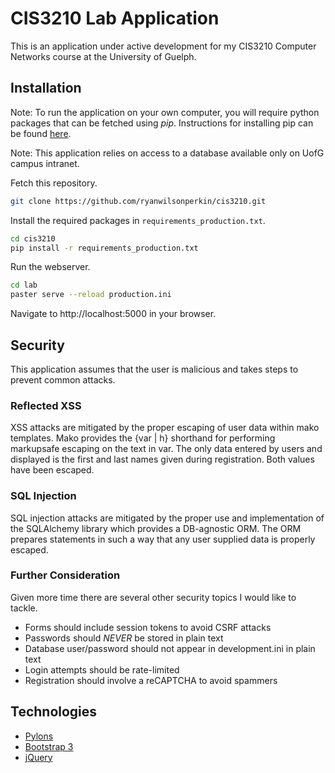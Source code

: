CIS3210 Lab Application
=======================

This is an application under active development for my CIS3210 Computer
Networks course at the University of Guelph.

Installation
------------

Note: To run the application on your own computer, you will require python packages
that can be fetched using *pip*. Instructions for installing pip can be found 
[here](http://pip.readthedocs.org/en/latest/installing.html).

Note: This application relies on access to a database available only on UofG campus intranet.

Fetch this repository.
```bash
git clone https://github.com/ryanwilsonperkin/cis3210.git
```

Install the required packages in `requirements_production.txt`.
```bash
cd cis3210
pip install -r requirements_production.txt
```

Run the webserver.
```bash
cd lab
paster serve --reload production.ini
```

Navigate to http://localhost:5000 in your browser.

Security
--------

This application assumes that the user is malicious and takes steps
to prevent common attacks.

### Reflected XSS
XSS attacks are mitigated by the proper escaping of user data within mako
templates.  Mako provides the {var | h} shorthand for performing markupsafe
escaping on the text in var. The only data entered by users and displayed is
the first and last names given during registration. Both values have been
escaped.

### SQL Injection

SQL injection attacks are mitigated by the proper use and implementation of the
SQLAlchemy library which provides a DB-agnostic ORM. The ORM prepares
statements in such a way that any user supplied data is properly escaped.

### Further Consideration

Given more time there are several other security topics I would like to tackle.

* Forms should include session tokens to avoid CSRF attacks
* Passwords should *NEVER* be stored in plain text
* Database user/password should not appear in development.ini in plain text
* Login attempts should be rate-limited
* Registration should involve a reCAPTCHA to avoid spammers
    
Technologies
------------
* [Pylons](http://www.pylonsproject.org/projects/pylons-framework/about)
* [Bootstrap 3](http://getbootstrap.com/)
* [jQuery](http://jquery.com/)
